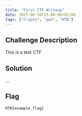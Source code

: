 ```yaml
---
title: "First CTF Writeup"
date: 2025-06-30T15:00:00+02:00
tags: ["crypto", "pwn", "HTB"]
---
```


## Challenge Description

This is a test CTF

## Solution

...

## Flag

`HTB{example_flag}`
